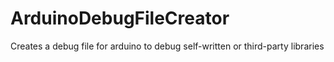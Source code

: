 # ArduinoDebugFileCreator
Creates a debug file for arduino to debug self-written or third-party libraries
